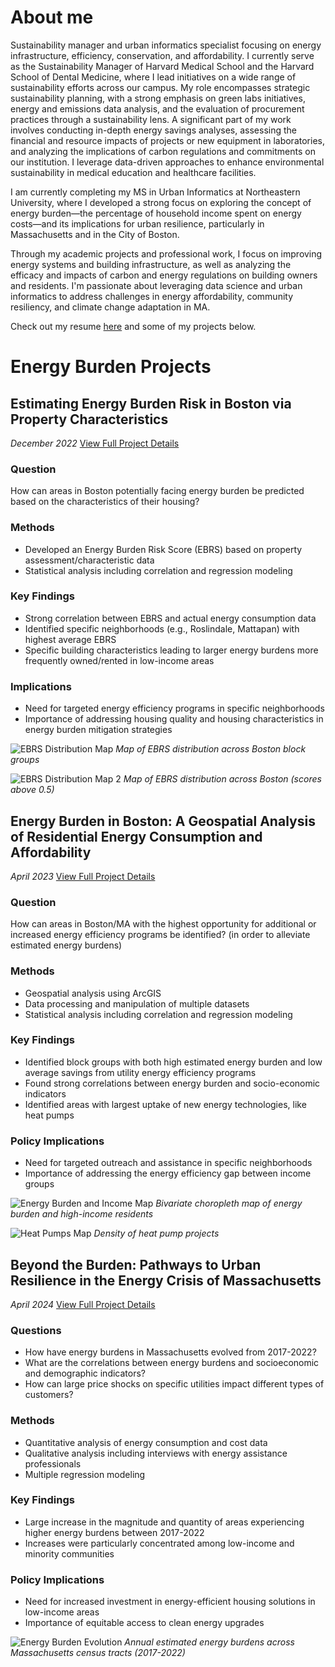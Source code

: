 # About me
Sustainability manager and urban informatics specialist focusing on energy infrastructure, efficiency, conservation, and affordability. I currently serve as the Sustainability Manager of Harvard Medical School and the Harvard School of Dental Medicine, where I lead initiatives on a wide range of sustainability efforts across our campus. My role encompasses strategic sustainability planning, with a strong emphasis on green labs initiatives, energy and emissions data analysis, and the evaluation of procurement practices through a sustainability lens.
A significant part of my work involves conducting in-depth energy savings analyses, assessing the financial and resource impacts of projects or new equipment in laboratories, and analyzing the implications of carbon regulations and commitments on our institution. I leverage data-driven approaches to enhance environmental sustainability in medical education and healthcare facilities.

I am currently completing my MS in Urban Informatics at Northeastern University, where I developed a strong focus on exploring the concept of energy burden—the percentage of household income spent on energy costs—and its implications for urban resilience, particularly in Massachusetts and in the City of Boston.

Through my academic projects and professional work, I focus on improving energy systems and building infrastructure, as well as analyzing the efficacy and impacts of carbon and energy regulations on building owners and residents. I'm passionate about leveraging data science and urban informatics to address challenges in energy affordability, community resiliency, and climate change adaptation in MA. 

Check out my resume [here](https://github.com/user-attachments/files/17281382/Baker.Resume.pdf) and some of my projects below. 

# Energy Burden Projects

## Estimating Energy Burden Risk in Boston via Property Characteristics
*December 2022*
[View Full Project Details](project1.md)
### Question
How can areas in Boston potentially facing energy burden be predicted based on the characteristics of their housing?

### Methods
- Developed an Energy Burden Risk Score (EBRS) based on property assessment/characteristic data
- Statistical analysis including correlation and regression modeling

### Key Findings
- Strong correlation between EBRS and actual energy consumption data
- Identified specific neighborhoods (e.g., Roslindale, Mattapan) with highest average EBRS 
- Specific building characteristics leading to larger energy burdens more frequently owned/rented in low-income areas


### Implications
- Need for targeted energy efficiency programs in specific neighborhoods
- Importance of addressing housing quality and housing characteristics in energy burden mitigation strategies 

![EBRS Distribution Map](/assets/img/ebrs_distribution_map_bg.png)
*Map of EBRS distribution across Boston block groups*

![EBRS Distribution Map 2](/assets/img/ebrs_distribution_map_5.png)
*Map of EBRS distribution across Boston (scores above 0.5)*



## Energy Burden in Boston: A Geospatial Analysis of Residential Energy Consumption and Affordability
*April 2023*
[View Full Project Details](project2.md)
### Question
How can areas in Boston/MA with the highest opportunity for additional or increased energy efficiency programs be identified? (in order to alleviate estimated energy burdens)

### Methods
- Geospatial analysis using ArcGIS
- Data processing and manipulation of multiple datasets
- Statistical analysis including correlation and regression modeling

### Key Findings
- Identified block groups with both high estimated energy burden and low average savings from utility energy efficiency programs
- Found strong correlations between energy burden and socio-economic indicators 
- Identified areas with largest uptake of new energy technologies, like heat pumps

### Policy Implications
- Need for targeted outreach and assistance in specific neighborhoods
- Importance of addressing the energy efficiency gap between income groups

![Energy Burden and Income Map](/assets/img/energy_burden_income_map.png)
*Bivariate choropleth map of energy burden and high-income residents*

![Heat Pumps Map](/assets/img/heat_pumps.jpg)
*Density of heat pump projects*



## Beyond the Burden: Pathways to Urban Resilience in the Energy Crisis of Massachusetts
*April 2024*
[View Full Project Details](project3.md)
### Questions
- How have energy burdens in Massachusetts evolved from 2017-2022?
- What are the correlations between energy burdens and socioeconomic and demographic indicators?
- How can large price shocks on specific utilities impact different types of customers?

### Methods
- Quantitative analysis of energy consumption and cost data
- Qualitative analysis including interviews with energy assistance professionals
- Multiple regression modeling

### Key Findings
- Large increase in the magnitude and quantity of areas experiencing higher energy burdens between 2017-2022
- Increases were particularly concentrated among low-income and minority communities 

### Policy Implications
- Need for increased investment in energy-efficient housing solutions in low-income areas
- Importance of equitable access to clean energy upgrades

![Energy Burden Evolution](/assets/img/burden_change.gif)
*Annual estimated energy burdens across Massachusetts census tracts (2017-2022)*



